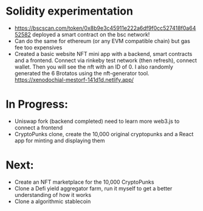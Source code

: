 # Solidity experimentation

- https://bscscan.com/token/0x8b9e3c45911e222a6df9f0cc527418f0a6452582 deployed a smart contract on the bsc network!
- Can do the same for ethereum (or any EVM compatible chain) but gas fee too expensives
- Created a basic website NFT mini app with a backend, smart contracts and a frontend. Connect via rinkeby
test network (then refresh), connect wallet. Then you will see the nft with an ID of 0. I also randomly generated
the 6 Brotatos using the nft-generator tool.
https://xenodochial-mestorf-141d1d.netlify.app/

# In Progress:
- Uniswap fork (backend completed) need to learn more web3.js to connect a frontend
- CryptoPunks clone, create the 10,000 original cryptopunks and a React app for minting and displaying them

# Next:
- Create an NFT marketplace for the 10,000 CryptoPunks
- Clone a Defi yield aggregator farm, run it myself to get a better understanding of how it works
- Clone a algorithmic stablecoin
